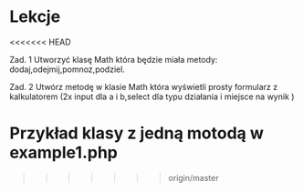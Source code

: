 Lekcje
======
<<<<<<< HEAD

Zad. 1
 Utworzyć klasę Math która będzie miała metody: dodaj,odejmij,pomnoz,podziel.

Zad. 2
 Utwórz metodę w klasie Math która wyświetli prosty formularz z kalkulatorem (2x input dla a i b,select dla typu działania i miejsce na wynik )


Przykład klasy z jedną motodą w example1.php
=======
>>>>>>> origin/master
